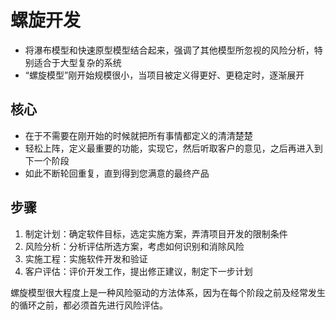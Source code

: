 # 螺旋开发
- 将瀑布模型和快速原型模型结合起来，强调了其他模型所忽视的风险分析，特别适合于大型复杂的系统
- “螺旋模型”刚开始规模很小，当项目被定义得更好、更稳定时，逐渐展开

## 核心
- 在于不需要在刚开始的时候就把所有事情都定义的清清楚楚
- 轻松上阵，定义最重要的功能，实现它，然后听取客户的意见，之后再进入到下一个阶段
- 如此不断轮回重复，直到得到您满意的最终产品

## 步骤
1. 制定计划：确定软件目标，选定实施方案，弄清项目开发的限制条件
2. 风险分析：分析评估所选方案，考虑如何识别和消除风险
3. 实施工程：实施软件开发和验证 
4. 客户评估：评价开发工作，提出修正建议，制定下一步计划

螺旋模型很大程度上是一种风险驱动的方法体系，因为在每个阶段之前及经常发生的循环之前，都必须首先进行风险评估。
